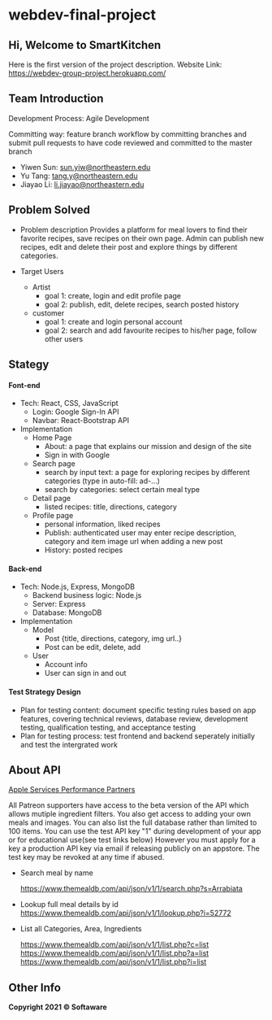 # webdev-final-project

## Hi, Welcome to SmartKitchen

Here is the first version of the project description. Website Link: https://webdev-group-project.herokuapp.com/

## Team Introduction

Development Process: Agile Development

Committing way: feature branch workflow by committing branches and submit pull requests to have code reviewed and committed to the master branch

- Yiwen Sun: sun.yiw@northeastern.edu
- Yu Tang: tang.y@northeastern.edu
- Jiayao Li: li.jiayao@northeastern.edu
## Problem Solved

- Problem description
 Provides a platform for meal lovers to find their favorite recipes, save recipes on their own page. Admin can publish new recipes, edit and delete their post and explore things by different categories.

- Target Users

  - Artist
    - goal 1: create, login and edit profile page
    - goal 2: publish, edit, delete recipes, search posted history
  - customer
    - goal 1: create and login personal account
    - goal 2: search and add favourite recipes to his/her page, follow other users

## Stategy

#### Font-end

- Tech: React, CSS, JavaScript
  - Login: Google Sign-In API
  - Navbar: React-Bootstrap API
- Implementation
  - Home Page
    - About: a page that explains our mission and design of the site
    - Sign in with Google 
  - Search page
    - search by input text: a page for exploring recipes by different categories (type in auto-fill: ad-...)
    - search by categories: select certain meal type
  - Detail page
    - listed recipes: title, directions, category
  - Profile page
    - personal information, liked recipes
    - Publish: authenticated user may enter recipe description, category and item image url when adding a new post 
    - History: posted recipes

#### Back-end

- Tech: Node.js, Express, MongoDB
  - Backend business logic: Node.js
  - Server: Express
  - Database: MongoDB
- Implementation
  - Model
    - Post {title, directions, category, img url..}
    - Post can be edit, delete, add
  - User
    - Account info
    - User can sign in and out

#### Test Strategy Design

- Plan for testing content: document specific testing rules based on app features, covering technical reviews, database review, development testing, qualification testing, and acceptance testing
- Plan for testing process: test frontend and backend seperately initially and test the intergrated work

## About API

[Apple Services Performance Partners](https://www.themealdb.com/api.php)

All Patreon supporters have access to the beta version of the API which allows mutiple ingredient filters.
You also get access to adding your own meals and images. You can also list the full database rather than limited to 100 items. You can use the test API key "1" during development of your app or for educational use(see test links below)
However you must apply for a key a production API key via email if releasing publicly on an appstore.
The test key may be revoked at any time if abused.

- Search meal by name

  https://www.themealdb.com/api/json/v1/1/search.php?s=Arrabiata

- Lookup full meal details by id
  https://www.themealdb.com/api/json/v1/1/lookup.php?i=52772

- List all Categories, Area, Ingredients

  https://www.themealdb.com/api/json/v1/1/list.php?c=list
  https://www.themealdb.com/api/json/v1/1/list.php?a=list
  https://www.themealdb.com/api/json/v1/1/list.php?i=list

## Other Info

**Copyright 2021 © Softaware**
